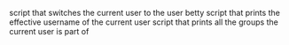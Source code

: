 script that switches the current user to the user betty
script that prints the effective username of the current user
script that prints all the groups the current user is part of

